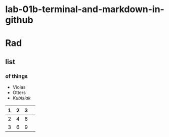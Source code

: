 # lab-01b-terminal-and-markdown-in-github

<h1><strong> Rad</strong>
</h1>
<h2>list</h2>
<h3>of things </h3>

* Violas
* Otters
* _Kubisiak_

| 1 | 2 | 3 |   |
|---|---|---|---|
| 2 | 4 | 6 |   |
| 3 | 6 | 9 |   |


